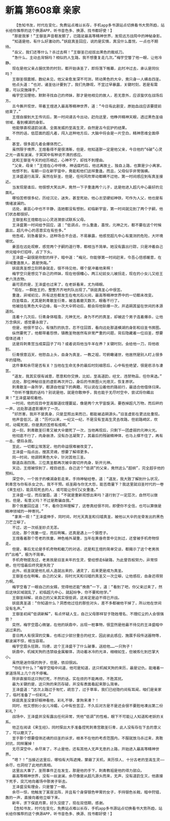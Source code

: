 # 新篇 第608章 亲家
        【告知书友，时代在变化，免费站点难以长存，手机app多书源站点切换看书大势所趋，站长给你推荐的这个换源APP，听书音色多、换源、找书都好使！】
       “那是我爹！”王御圣声音都发颤了，已踏足最高等精神世界，发现远方战局中的神秘身影。
       “知道是他，有什么好激动的。”妖庭真圣回应，说的是实情，真没什么喜悦，一点也不期待。
       “岳父，我们还等什么？杀过去啊！”王御圣已经拔出黑色的裁纸刀。
       “急什么，主动去背锅吗？相似的人生路，我不想重复走几次。”梅宇空瞥了他一眼，让他冷静。
       现在是他父亲占据优势的时刻，都开始诛圣了，即将落下帷幕，此时冲过去，承认是同伙吗？
       王御圣很震撼，数纪未见，他父亲愈发深不可测，转动黑色的大伞，竟只身一人横击四圣。
       他点头道：“也对，诸圣估计要到了，我们先静观，不宜过早暴露，关键时刻，若是有需要，可以突施辣手。”
       梅宇空没理他，默默寻找自己的师妹，那才是他相见的故人，若无意外，应该蛰伏在战场后方。
       古今撕开现世，带着王煊进入最高等精神世界，道：“今日有此剧变，原始血战应该要提前结束了。”
       王煊自接到大王传讯后，第一时间请古今出动，赶向这里，他睁开精神天眼，透过黑色圣级领域，看到模湖的身影。
       他能够直视道韵汹涌、全面发威的至高生灵，自然是古今庇护的结果。
       不然的话，低层面的超凡者，闯入这种地方后，大脑中将会是一片空白，精神思维全面停滞。
       甚至，很多超凡者会爆体而亡。
       虽然限于境界，王煊看得不是很清晰，但是，他知道那一定是他父亲，今日他的“6破”心灵之光一直有波澜，于冥冥中有种说不清的感应。
       这和王御圣今天的经历相近，心神不宁，却找不到理由。
       “父亲，母亲！”王煊在心中呼唤，神话腐朽后，他远离故土，独自上路，也算是少小离家。
       他想不到，有朝一日在新宇宙中，竟能和他们这样重逢。而且，父母似乎非常强横。
       王泽盛道行高深，虽然在斩圣，但是，任何风吹草动都瞒不过他，第一时间感应到有真圣接近。
       当发现是谁后，他很想大笑出声，竟然一下子重逢两个儿子，这是他进入超凡中心最好的见面礼。
       哪怕苦修很多纪，历经沉沦，迷失，甚至死劫，他心志坚硬如神铁，可作为人父，他也是有情绪波澜的。
       远处，姜芸心中也不平静，连她都没有想到，初临新宇宙，第一时间就见到了两个子嗣，他们状态都很好。
       王御圣和王煊都在以心灵涟漪尝试联系父母。
       王泽盛第一时间给予回应，道：“低调点，什么重逢，喜悦，元神之光，都不要在这个时候露出，超凡中心的恶意实在有些多。”
       他告戒，别急着冒头，这种场合不合适，不易暴露，他感觉超凡中心有莫测的危险，大环境堪忧。
       姜芸在远处观察，感觉两个子嗣的道行等，都相当不简单。她没有露出行踪，只是冲着自己师兄暗中打招呼，点了下头。
       王泽盛一副很是欣慰的样子，暗中道：“梅兄，你能够第一时间赶来，令吾心倍感暖意，在异域重逢故人，甚是快哉。”
       妖庭真圣想立刻转身就走，很不待见他，哪个是冲着他来啊！
       梅宇空只是想见下自己的师妹，现在他很糟心，两三纪前女儿被拐走，现在的小女儿又给王老六洗衣物。
       最可恶的是，王泽盛也过来了，在老妖看来，尤为碍眼。
       “现在，一群姓王的，整整齐齐地列队出现了。”妖庭真圣心中很苦。
       重逢，异域初见，所有这些都发生在电光石火间，最高等精神世界中的一切都未改变。
       四圣喋血，尤其是刺青散圣衍青，被连着磨灭数次，眼看不行了。
       他被挂在黑色大伞边缘，每一次大伞转动后，都会将他斩爆一次，并追朔其留在世间的本源道则。
       连着十几次后，衍青身体暗澹，元神无光，身为不朽的真圣，却被这个男子连着爆杀，让他万念俱灰，感觉要永寂了。
       但是，他很不甘心，有强烈的执念，忍不住回首，看向远处那道模湖的身影和旧圣书房图。
       纵然要死了，他都带着怨愤，镇教圣物居然有非常严重的问题，背后隐藏着一位旧圣，想要借体还魂！
       这是将刺青宫当成菜园子了吗？或者说将他当牛羊在养？关键时刻，会给他一刀，将他收割。
       衍青恨意滔天，他怒血上头，自身为真圣，一教之祖，可俯瞰诸世，他居然是别人盯上很多年的猎物。
       这件事和余尽是否有关？当他在生命无多的最后时刻细思后，心中有些绝望，很是悲凉与凄苦。
       “道友，我其实很有诚意，愿意和你交换，比如，至高道韵，经文，违禁物品，任你来选。”
       远处，那位神秘旧圣的虚影再次开口，身后的书房图火光熄灭，恢复原状。
       刺青散圣一身所学，都源自他留下的典籍，可以说在沿着他的路前行，最适合他借体归来。
       “你听不懂我的话吗？别说是他，就是你敢伸手，我也能于无尽时空中，尝试将你薅出来！”王泽盛凝视着他。
       一时间，他的双目中至高御道纹理蔓延，像是两个大宇宙旋涡，要吞掉超凡万物，而后砰的一声，远处那道虚影爆开了一次。
       “好厉害，我并不是真身，只是显照出来而已，都能被追朔源头。”旧圣虚影在更远处重现。
       他声音低沉，道：“历代以来，一纪又一纪，不是没有至高生灵去改路，但前路崎区，坎坷，动辄死寂，你是真的苦修有成啊。”
       这一刻，刺青散圣衍青又被大伞磨死了一次，当他再现后，只剩下一团虚弱的元神火光。
       他彻底不行了，肉身崩溃，没有办法凝聚了，其最后的残破精神体，也马上撑不住了，再有一击，便将永寂。
       至此，一切都尘埃落定，他的命运很难被改变了。
       王泽盛一指点出，搜其灵魂，想要了解得更多。
       同一时间，他调转黑色大伞，针对其他三圣。
       御道血液四溅，三位真圣都再次被伞面切开肉身，斩开元神。
       天边，王煊被惊到了，瞠目结舌，自己这个“低调”的父亲，竟然这么“超纲”，完全超乎他的预料。
       深空中，一个孩子的模湖身影走来，手持神秘经卷，道：“道友，我大致了解到什么状况，刺青宫与你有杀女之仇，我不干预。纸圣殿与你无大怨，能否商量下？我这里就旧圣时代的一卷《来生经》，能具现死去的人，或可能让你们父女重逢。”
       王泽盛一怔，而后皱眉，道：“不就是重新观想出来吗？道行到了一定层次，自然可以做到。但是，有意义吗？不过是欺骗自我。”
       那个孩童回应道：“不，看你怎样理解了，这卷真经很不同，即便你不全信，也可以算做是精神领域的一种寄托。”
       “拿来一观！”王泽盛伸手，同时间，时光天真圣和归墟真圣，被他以大伞的龙骨发出的黑色刀芒立噼了。
       不过，这一次纸圣妙贞无恙。
       远处，那个孩童一怔，而后咧嘴，还真是遇上一个狠茬子。
       王煊看着那个苍老的孩童，神色格外凝重，当年在黄昏奇景中见到过，还曾被手机奇物惊走。
       但是，事后无论是手机奇物和截刀的对话，还是和王煊的简单交谈，都揭示了这个老男孩的“出格”，极为不简单。
       手机奇物提及过，老男孩是旧圣末年的生灵，曾经想走6破路，为此曾百般努力，异常惊艳，但可惜最后终究是失败了
       此外，纸圣就是他扎纸人造就出来的，通灵了，后来更是成为真圣。
       王御圣也在咧嘴，自己的父亲，将时光天和归墟的真圣又一次立噼，让他感叹，自身还得努力啊。
       梅宇空看了一眼自己的女婿，觉得他还能“挽救”一下，道：“看到了吧，你父亲过来了，然后这块区域就乱了，初临超凡中心，就起纷争，你不要和他学。”
       王御圣辩解，说自己的父亲其实很低调，这肯定是迫不得已开战。
       妖庭真圣道：“你知道什么？洞悉他过往的那些对头，差不多都被他干掉了，所以他在世间没有名声。”
       王御圣初闻“低调新解”，有点怀疑人生，自己父母那样甘于隐姓埋名、不理红尘的人会很强势？
       突然，梅宇空眉心微皱，在他的妖鼎中，出现一桩事物，很显然是他最不待见的王泽盛暗中送过来的。
       昔日两人有很深的交集，也练过少部分重合的经文，因此彼此感应，施展手段传送器物等，都波澜不惊，相当容易。
       梅宇空眉头狂跳，玛德，这个王泽盛干了什么破事，送给他……一只狗子！
       妖鼎中，机械天狗的违禁级金属躯体，流动着冰冷的光泽，栩栩如生，但被炼化到巴掌大小。
       虽然是迷你版的狗子，但是，依旧很凶。
       “你在干什么？”梅宇空暗中问道，他可是知道，这只机械天狗的来历，最是记仇，能堵着一家道场骂上几个月不停嘴。
       除非直接将这只狗打死，不然的话，实在烦的不能再烦，不胜其扰。
       最为关键的是，这只狗的来历存疑，并没有表面看起来那么简单。
       王泽盛道：“这次上路过于匆忙，疏忽了，过于草率，我们已经隐约间有耳闻，咱们是亲家了，临时准备了一份彩礼。”
       妖庭真圣没拿好眼神看他，彩礼不够，拿狗来凑？！
       同时，他又想到小女儿冷媚，心中有些苦涩，不久后对方是不是还会很不要脸地凑出第二份彩礼？
       战场中，王泽盛并没有露出任何异常，凭他“低调”的性格，眼下不可能让人知道和老妖的关系。
       他正在阅读《来生经》，同时探出大手准备捏死刺青宫散圣衍青，此人没有存在下去的意义了，可以磨灭了。
       至于那个想要借体还魂的旧圣的诉求，根本不在他的考虑范围内，不服就放马杀过来，真敢对抗，同样屠掉！
       无尽深空中，余尽来了，不止是他，还有其他人无声无息的上路，开始进入最高等精神世界。
       “嗯？！”当接近这里后，哪怕有大阵遮掩，蒙蔽了天机，来历惊人、十分古老的至高生灵——余尽，也洞彻了此地的真相。
       这里出大事了，圣殒事件正在发生，那是他的手下，刺青教祖是他的得力部众。
       最高等精神世界，没有一丝波澜，余尽像是从超凡源头而来，无声，没有道韵生灭，他直接下死手，突兀地向着场中那男子斩去。
       王泽盛没有理会，只是瞥了一眼。
       余尽一惊，他触发了某座法阵，并且有个身穿银色甲胃的女子，手持银色长戟，暗中狩猎，轰的一声，直接向着他立噼下来。
       新年，求下保底月票，好久没提了，现在双倍期，感谢。
       【告知书友，时代在变化，免费站点难以长存，手机app多书源站点切换看书大势所趋，站长给你推荐的这个换源APP，听书音色多、换源、找书都好使！】